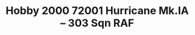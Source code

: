 ---
title: "Hobby 2000 72001 Hurricane Mk.IA – 303 Sqn RAF "
price: 2100.0
desc: ""
img_path: "/assets/img/H2K72001.jpg"
brand: AMMO
available: true
special_offer: false
new: false
soon: false
cat: "Plasticne-Makete"
subcat: "PM-HOBBY-2000"
subsubcat: ""
sifra: "H2K72001"
---